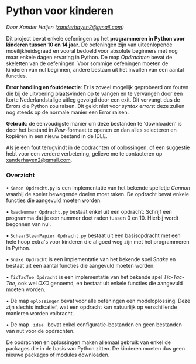 # Python voor kinderen

_Door Xander Haijen (xanderhayen2@gmail.com)_

Dit project bevat enkele oefeningen op het **programmeren in Python voor kinderen tussen 10
en 14 jaar**. De oefeningen zijn van uiteenlopende moeilijkheidsgraad en vooral bedoeld voor
absolute beginners met nog maar enkele dagen ervaring in Python. De map _Opdrachten_ bevat de skeletten
van de oefeningen. Voor sommige oefeningen moeten de kinderen van nul beginnen, andere bestaan uit het
invullen van een aantal functies.

**Error handling en foutdetectie**: Er is zoveel mogelijk geprobeerd om fouten die bij de uitvoering plaatsvinden
op te vangen en te vervangen door een korte Nederlandstalige uitleg gevolgd door een exit. Dit vervangt dus de Errors die
Python zou raisen. Dit geldt niet voor _syntax errors_: deze zullen nog steeds op de normale manier
een Error raisen.

**Gebruik**: de eenvoudigste manier om deze bestanden te 'downloaden' is door het bestand in
_Raw_-formaat te openen en dan alles selecteren en kopiëren in een nieuw bestand in de IDLE.

Als je een fout terugvindt in de opdrachten of oplossingen, of een suggestie hebt voor een verdere
verbetering, gelieve me te contacteren op xanderhayen2@gmail.com.

### Overzicht
• `Kanon Opdracht.py` is een implementatie van het bekende spelletje _Cannon_ waarbij de 
speler bewegende doelen moet raken. De opdracht bevat enkele functies die aangevuld moeten worden.

• `RaadNummer Opdracht.py` bestaat enkel uit een opdracht: Schrijf een programma dat je een nummer doet raden tussen 0 en 10.
Hierbij wordt begonnen van nul.

• `SchaarSteenPapier Opdracht.py` bestaat uit een basisopdracht met een hele hoop extra's voor kinderen die al
goed weg zijn met het programmeren in Python.

• `Snake Opdracht` is een implementatie van het bekende spel _Snake_ en bestaat uit een aantal functies
die aangevuld moeten worden.

• `TicTacToe Opdracht` is een implementatie van het bekende spel _Tic-Tac-Toe_, ook wel _OXO_ genoemd, 
en bestaat uit enkele functies die aangevuld moeten worden.

• De map `oplossingen` bevat voor alle oefeningen een modeloplossing. Deze zijn slechts indicatief,
wat een opdracht kan natuurlijk op verschillende manieren worden volbracht.

• De map `.idea ` bevat enkel configuratie-bestanden en geen bestanden van nut voor de opdrachten.

De opdrachten en oplossingen maken allemaal gebruik van enkel de packages die in de basis van
Python zitten. De kinderen moeten dus geen nieuwe packages of modules downloaden.
